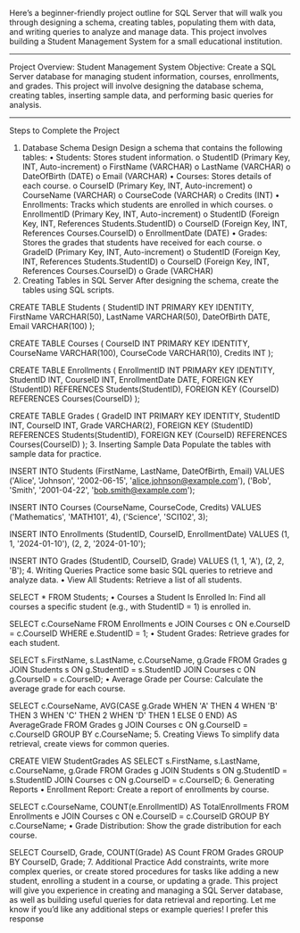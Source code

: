 Here’s a beginner-friendly project outline for SQL Server that will walk you through designing a schema, creating tables, populating them with data, and writing queries to analyze and manage data. This project involves building a Student Management System for a small educational institution.
________________________________________
Project Overview: Student Management System
Objective: Create a SQL Server database for managing student information, courses, enrollments, and grades. This project will involve designing the database schema, creating tables, inserting sample data, and performing basic queries for analysis.
________________________________________
Steps to Complete the Project
1. Database Schema Design
Design a schema that contains the following tables:
•	Students: Stores student information.
o	StudentID (Primary Key, INT, Auto-increment)
o	FirstName (VARCHAR)
o	LastName (VARCHAR)
o	DateOfBirth (DATE)
o	Email (VARCHAR)
•	Courses: Stores details of each course.
o	CourseID (Primary Key, INT, Auto-increment)
o	CourseName (VARCHAR)
o	CourseCode (VARCHAR)
o	Credits (INT)
•	Enrollments: Tracks which students are enrolled in which courses.
o	EnrollmentID (Primary Key, INT, Auto-increment)
o	StudentID (Foreign Key, INT, References Students.StudentID)
o	CourseID (Foreign Key, INT, References Courses.CourseID)
o	EnrollmentDate (DATE)
•	Grades: Stores the grades that students have received for each course.
o	GradeID (Primary Key, INT, Auto-increment)
o	StudentID (Foreign Key, INT, References Students.StudentID)
o	CourseID (Foreign Key, INT, References Courses.CourseID)
o	Grade (VARCHAR)
2. Creating Tables in SQL Server
After designing the schema, create the tables using SQL scripts.

CREATE TABLE Students (
    StudentID INT PRIMARY KEY IDENTITY,
    FirstName VARCHAR(50),
    LastName VARCHAR(50),
    DateOfBirth DATE,
    Email VARCHAR(100)
);

CREATE TABLE Courses (
    CourseID INT PRIMARY KEY IDENTITY,
    CourseName VARCHAR(100),
    CourseCode VARCHAR(10),
    Credits INT
);

CREATE TABLE Enrollments (
    EnrollmentID INT PRIMARY KEY IDENTITY,
    StudentID INT,
    CourseID INT,
    EnrollmentDate DATE,
    FOREIGN KEY (StudentID) REFERENCES Students(StudentID),
    FOREIGN KEY (CourseID) REFERENCES Courses(CourseID)
);

CREATE TABLE Grades (
    GradeID INT PRIMARY KEY IDENTITY,
    StudentID INT,
    CourseID INT,
    Grade VARCHAR(2),
    FOREIGN KEY (StudentID) REFERENCES Students(StudentID),
    FOREIGN KEY (CourseID) REFERENCES Courses(CourseID)
);
3. Inserting Sample Data
Populate the tables with sample data for practice.

INSERT INTO Students (FirstName, LastName, DateOfBirth, Email) VALUES
('Alice', 'Johnson', '2002-06-15', 'alice.johnson@example.com'),
('Bob', 'Smith', '2001-04-22', 'bob.smith@example.com');

INSERT INTO Courses (CourseName, CourseCode, Credits) VALUES
('Mathematics', 'MATH101', 4),
('Science', 'SCI102', 3);

INSERT INTO Enrollments (StudentID, CourseID, EnrollmentDate) VALUES
(1, 1, '2024-01-10'),
(2, 2, '2024-01-10');

INSERT INTO Grades (StudentID, CourseID, Grade) VALUES
(1, 1, 'A'),
(2, 2, 'B');
4. Writing Queries
Practice some basic SQL queries to retrieve and analyze data.
•	View All Students: Retrieve a list of all students.

SELECT * FROM Students;
•	Courses a Student Is Enrolled In: Find all courses a specific student (e.g., with StudentID = 1) is enrolled in.

SELECT c.CourseName
FROM Enrollments e
JOIN Courses c ON e.CourseID = c.CourseID
WHERE e.StudentID = 1;
•	Student Grades: Retrieve grades for each student.

SELECT s.FirstName, s.LastName, c.CourseName, g.Grade
FROM Grades g
JOIN Students s ON g.StudentID = s.StudentID
JOIN Courses c ON g.CourseID = c.CourseID;
•	Average Grade per Course: Calculate the average grade for each course.

SELECT c.CourseName, AVG(CASE g.Grade WHEN 'A' THEN 4 WHEN 'B' THEN 3 WHEN 'C' THEN 2 WHEN 'D' THEN 1 ELSE 0 END) AS AverageGrade
FROM Grades g
JOIN Courses c ON g.CourseID = c.CourseID
GROUP BY c.CourseName;
5. Creating Views
To simplify data retrieval, create views for common queries.

CREATE VIEW StudentGrades AS
SELECT s.FirstName, s.LastName, c.CourseName, g.Grade
FROM Grades g
JOIN Students s ON g.StudentID = s.StudentID
JOIN Courses c ON g.CourseID = c.CourseID;
6. Generating Reports
•	Enrollment Report: Create a report of enrollments by course.

SELECT c.CourseName, COUNT(e.EnrollmentID) AS TotalEnrollments
FROM Enrollments e
JOIN Courses c ON e.CourseID = c.CourseID
GROUP BY c.CourseName;
•	Grade Distribution: Show the grade distribution for each course.

SELECT CourseID, Grade, COUNT(Grade) AS Count
FROM Grades
GROUP BY CourseID, Grade;
7. Additional Practice
Add constraints, write more complex queries, or create stored procedures for tasks like adding a new student, enrolling a student in a course, or updating a grade.
This project will give you experience in creating and managing a SQL Server database, as well as building useful queries for data retrieval and reporting. Let me know if you’d like any additional steps or example queries!
I prefer this response

